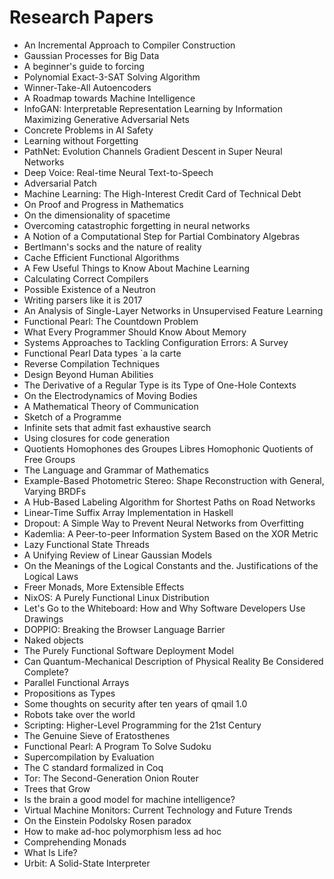 # Research Papers

<ul>

                             

 <li><a target="_blank" href="https://github.com/manjunath5496/Research-Papers/blob/master/r(1).pdf" style="text-decoration:none;">An Incremental Approach to Compiler Construction</a></li>

 <li><a target="_blank" href="https://github.com/manjunath5496/Research-Papers/blob/master/r(2).pdf" style="text-decoration:none;">Gaussian Processes for Big Data</a></li>

<li><a target="_blank" href="https://github.com/manjunath5496/Research-Papers/blob/master/r(3).pdf" style="text-decoration:none;">A beginner's guide to forcing</a></li>
 <li><a target="_blank" href="https://github.com/manjunath5496/Research-Papers/blob/master/r(4).pdf" style="text-decoration:none;">Polynomial Exact-3-SAT Solving Algorithm</a></li>                              
<li><a target="_blank" href="https://github.com/manjunath5496/Research-Papers/blob/master/r(5).pdf" style="text-decoration:none;">Winner-Take-All Autoencoders</a></li>
<li><a target="_blank" href="https://github.com/manjunath5496/Research-Papers/blob/master/r(6).pdf" style="text-decoration:none;">A Roadmap towards Machine Intelligence</a></li>
 <li><a target="_blank" href="https://github.com/manjunath5496/Research-Papers/blob/master/r(7).pdf" style="text-decoration:none;">InfoGAN: Interpretable Representation Learning by Information Maximizing Generative Adversarial Nets</a></li>

 <li><a target="_blank" href="https://github.com/manjunath5496/Research-Papers/blob/master/r(8).pdf" style="text-decoration:none;"> Concrete Problems in AI Safety </a></li>
   <li><a target="_blank" href="https://github.com/manjunath5496/Research-Papers/blob/master/r(9).pdf" style="text-decoration:none;">Learning without Forgetting</a></li>
  
   
 <li><a target="_blank" href="https://github.com/manjunath5496/Research-Papers/blob/master/r(10).pdf" style="text-decoration:none;">PathNet: Evolution Channels Gradient Descent in Super Neural Networks </a></li>                              
<li><a target="_blank" href="https://github.com/manjunath5496/Research-Papers/blob/master/r(11).pdf" style="text-decoration:none;">Deep Voice: Real-time Neural Text-to-Speech</a></li>
<li><a target="_blank" href="https://github.com/manjunath5496/Research-Papers/blob/master/r(12).pdf" style="text-decoration:none;">Adversarial Patch</a></li>
<li><a target="_blank" href="https://github.com/manjunath5496/Research-Papers/blob/master/r(13).pdf" style="text-decoration:none;">Machine Learning:
The High-Interest Credit Card of Technical Debt</a></li>

<li><a target="_blank" href="https://github.com/manjunath5496/Research-Papers/blob/master/r(14).pdf" style="text-decoration:none;">On Proof and Progress in Mathematics</a></li>
                              
<li><a target="_blank" href="https://github.com/manjunath5496/Research-Papers/blob/master/r(15).pdf" style="text-decoration:none;">On the dimensionality of spacetime</a></li>

<li><a target="_blank" href="https://github.com/manjunath5496/Research-Papers/blob/master/r(16).pdf" style="text-decoration:none;">Overcoming catastrophic forgetting in
neural networks</a></li>

  <li><a target="_blank" href="https://github.com/manjunath5496/Research-Papers/blob/master/r(17).pdf" style="text-decoration:none;">A Notion of a Computational Step
for Partial Combinatory Algebras</a></li>   
  
<li><a target="_blank" href="https://github.com/manjunath5496/Research-Papers/blob/master/r(18).pdf" style="text-decoration:none;">Bertlmann's socks and the nature of reality</a></li> 

  
<li><a target="_blank" href="https://github.com/manjunath5496/Research-Papers/blob/master/r(19).pdf" style="text-decoration:none;">Cache Efficient Functional Algorithms</a></li> 

<li><a target="_blank" href="https://github.com/manjunath5496/Research-Papers/blob/master/r(20).pdf" style="text-decoration:none;">A Few Useful Things to Know About Machine Learning</a></li>

<li><a target="_blank" href="https://github.com/manjunath5496/Research-Papers/blob/master/r(21).pdf" style="text-decoration:none;">Calculating Correct Compilers</a></li>
<li><a target="_blank" href="https://github.com/manjunath5496/Research-Papers/blob/master/r(22).pdf" style="text-decoration:none;">Possible Existence of a Neutron</a></li> 
 <li><a target="_blank" href="https://github.com/manjunath5496/Research-Papers/blob/master/r(23).pdf" style="text-decoration:none;">Writing parsers like it is 2017</a></li> 
 

   <li><a target="_blank" href="https://github.com/manjunath5496/Research-Papers/blob/master/r(24).pdf" style="text-decoration:none;">An Analysis of Single-Layer Networks
in Unsupervised Feature Learning</a></li>
 
   <li><a target="_blank" href="https://github.com/manjunath5496/Research-Papers/blob/master/r(25).pdf" style="text-decoration:none;">Functional Pearl:
The Countdown Problem</a></li>                              
 <li><a target="_blank" href="https://github.com/manjunath5496/Research-Papers/blob/master/r(26).pdf" style="text-decoration:none;">What Every Programmer Should Know About Memory</a></li>
 <li><a target="_blank" href="https://github.com/manjunath5496/Research-Papers/blob/master/r(27).pdf" style="text-decoration:none;">Systems Approaches to Tackling Configuration Errors: A Survey</a></li>
   
 
   <li><a target="_blank" href="https://github.com/manjunath5496/Research-Papers/blob/master/r(28).pdf" style="text-decoration:none;">Functional Pearl Data types `a la carte</a></li>
 
   <li><a target="_blank" href="https://github.com/manjunath5496/Research-Papers/blob/master/r(29).pdf" style="text-decoration:none;">Reverse Compilation Techniques </a></li>                              

  <li><a target="_blank" href="https://github.com/manjunath5496/Research-Papers/blob/master/r(30).pdf" style="text-decoration:none;">Design Beyond Human Abilities</a></li>
 
   <li><a target="_blank" href="https://github.com/manjunath5496/Research-Papers/blob/master/r(31).pdf" style="text-decoration:none;">The Derivative of a Regular Type is its Type of One-Hole Contexts</a></li> 
    <li><a target="_blank" href="https://github.com/manjunath5496/Research-Papers/blob/master/r(32).pdf" style="text-decoration:none;">On the Electrodynamics of Moving Bodies</a></li> 

   <li><a target="_blank" href="https://github.com/manjunath5496/Research-Papers/blob/master/r(33).pdf" style="text-decoration:none;">A Mathematical Theory of Communication</a></li>                              

  <li><a target="_blank" href="https://github.com/manjunath5496/Research-Papers/blob/master/r(34).pdf" style="text-decoration:none;">Sketch of a Programme</a></li> 
 
  <li><a target="_blank" href="https://github.com/manjunath5496/Research-Papers/blob/master/r(35).pdf" style="text-decoration:none;">Infinite sets that admit fast exhaustive search</a></li> 

  <li><a target="_blank" href="https://github.com/manjunath5496/Research-Papers/blob/master/r(36).pdf" style="text-decoration:none;">Using closures for code generation</a></li> 
 
<li><a target="_blank" href="https://github.com/manjunath5496/Research-Papers/blob/master/r(37).pdf" style="text-decoration:none;">Quotients Homophones des Groupes Libres
Homophonic Quotients of Free Groups</a></li>
 <li><a target="_blank" href="https://github.com/manjunath5496/Research-Papers/blob/master/r(38).pdf" style="text-decoration:none;">The Language and Grammar of
Mathematics</a></li>
<li><a target="_blank" href="https://github.com/manjunath5496/Research-Papers/blob/master/r(39).pdf" style="text-decoration:none;">Example-Based Photometric Stereo:
Shape Reconstruction with General, Varying BRDFs</a></li>
 <li><a target="_blank" href="https://github.com/manjunath5496/Research-Papers/blob/master/r(40).pdf" style="text-decoration:none;">A Hub-Based Labeling Algorithm for
Shortest Paths on Road Networks</a></li>                              
<li><a target="_blank" href="https://github.com/manjunath5496/Research-Papers/blob/master/r(41).pdf" style="text-decoration:none;">Linear-Time Suffix Array Implementation in
Haskell</a></li>
<li><a target="_blank" href="https://github.com/manjunath5496/Research-Papers/blob/master/r(42).pdf" style="text-decoration:none;">Dropout: A Simple Way to Prevent Neural Networks from Overfitting</a></li>
 
  <li><a target="_blank" href="https://github.com/manjunath5496/Research-Papers/blob/master/r(43).pdf" style="text-decoration:none;">Kademlia: A Peer-to-peer Information System
Based on the XOR Metric</a></li>
 <li><a target="_blank" href="https://github.com/manjunath5496/Research-Papers/blob/master/r(44).pdf" style="text-decoration:none;">Lazy Functional State Threads</a></li>
   <li><a target="_blank" href="https://github.com/manjunath5496/Research-Papers/blob/master/r(45).pdf" style="text-decoration:none;">A Unifying Review of Linear Gaussian Models</a></li>  
   
<li><a target="_blank" href="https://github.com/manjunath5496/Research-Papers/blob/master/r(46).pdf" style="text-decoration:none;">On the Meanings of the Logical Constants and the. Justifications of the Logical Laws</a></li> 
                             
<li><a target="_blank" href="https://github.com/manjunath5496/Research-Papers/blob/master/r(47).pdf" style="text-decoration:none;">Freer Monads, More Extensible Effects</a></li>
<li><a target="_blank" href="https://github.com/manjunath5496/Research-Papers/blob/master/r(48).pdf" style="text-decoration:none;">NixOS: A Purely Functional Linux Distribution</a></li>

<li><a target="_blank" href="https://github.com/manjunath5496/Research-Papers/blob/master/r(49).pdf" style="text-decoration:none;">Let's Go to the Whiteboard:
How and Why Software Developers Use Drawings</a></li>
                              
<li><a target="_blank" href="https://github.com/manjunath5496/Research-Papers/blob/master/r(50).pdf" style="text-decoration:none;">DOPPIO: Breaking the Browser Language Barrier</a></li>
<li><a target="_blank" href="https://github.com/manjunath5496/Research-Papers/blob/master/r(51).pdf" style="text-decoration:none;">Naked objects</a></li>
<li><a target="_blank" href="https://github.com/manjunath5496/Research-Papers/blob/master/r(52).pdf" style="text-decoration:none;">The Purely Functional Software
Deployment Model</a></li>

<li><a target="_blank" href="https://github.com/manjunath5496/Research-Papers/blob/master/r(53).pdf" style="text-decoration:none;">Can Quantum-Mechanical Description of Physical Reality Be Considered Complete?</a></li>
 
<li><a target="_blank" href="https://github.com/manjunath5496/Research-Papers/blob/master/r(54).pdf" style="text-decoration:none;">Parallel Functional Arrays </a></li>

<li><a target="_blank" href="https://github.com/manjunath5496/Research-Papers/blob/master/r(55).pdf" style="text-decoration:none;">Propositions as Types</a></li>
 
  <li><a target="_blank" href="https://github.com/manjunath5496/Research-Papers/blob/master/r(56).pdf" style="text-decoration:none;">Some thoughts on security after ten years of qmail 1.0 </a></li>                              

  <li><a target="_blank" href="https://github.com/manjunath5496/Research-Papers/blob/master/r(57).pdf" style="text-decoration:none;">Robots take over the world</a></li>
 
   <li><a target="_blank" href="https://github.com/manjunath5496/Research-Papers/blob/master/r(58).pdf" style="text-decoration:none;">Scripting: Higher-Level Programming
for the 21st Century</a></li>
    <li><a target="_blank" href="https://github.com/manjunath5496/Research-Papers/blob/master/r(59).pdf" style="text-decoration:none;">The Genuine Sieve of Eratosthenes</a></li>
 
  <li><a target="_blank" href="https://github.com/manjunath5496/Research-Papers/blob/master/r(60).pdf" style="text-decoration:none;">Functional Pearl:
A Program To Solve Sudoku </a></li>
 
   <li><a target="_blank" href="https://github.com/manjunath5496/Research-Papers/blob/master/r(61).pdf" style="text-decoration:none;">Supercompilation by Evaluation</a></li>
 
   <li><a target="_blank" href="https://github.com/manjunath5496/Research-Papers/blob/master/r(62).pdf" style="text-decoration:none;">The C standard formalized in Coq</a></li>
 
   <li><a target="_blank" href="https://github.com/manjunath5496/Research-Papers/blob/master/r(63).pdf" style="text-decoration:none;">Tor: The Second-Generation Onion Router</a></li>                              

  <li><a target="_blank" href="https://github.com/manjunath5496/Research-Papers/blob/master/r(64).pdf" style="text-decoration:none;">Trees that Grow</a></li>
 
   <li><a target="_blank" href="https://github.com/manjunath5496/Research-Papers/blob/master/r(65).pdf" style="text-decoration:none;">Is the brain a good model for machine intelligence?</a></li> 

   <li><a target="_blank" href="https://github.com/manjunath5496/Research-Papers/blob/master/r(66).pdf" style="text-decoration:none;">Virtual Machine
Monitors: Current Technology and Future Trends</a></li> 
 
   <li><a target="_blank" href="https://github.com/manjunath5496/Research-Papers/blob/master/r(67).pdf" style="text-decoration:none;">On the Einstein Podolsky Rosen paradox</a></li>                              

  <li><a target="_blank" href="https://github.com/manjunath5496/Research-Papers/blob/master/r(68).pdf" style="text-decoration:none;">How to make ad-hoc polymorphism less ad hoc </a></li> 
 
  
   <li><a target="_blank" href="https://github.com/manjunath5496/Research-Papers/blob/master/r(69).pdf" style="text-decoration:none;">Comprehending Monads</a></li>                              

  <li><a target="_blank" href="https://github.com/manjunath5496/Research-Papers/blob/master/r(70).pdf" style="text-decoration:none;">What Is Life?</a></li> 
  
 
 <li><a target="_blank" href="https://github.com/manjunath5496/Research-Papers/blob/master/r(71).pdf" style="text-decoration:none;">Urbit: A Solid-State Interpreter</a></li>
 
 </ul>
